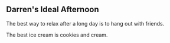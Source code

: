 ## Darren's Ideal Afternoon

The best way to relax after a long day is to hang out with friends.

The best ice cream is cookies and cream.
